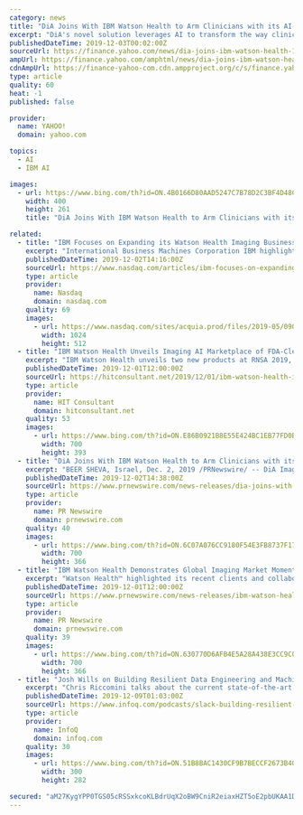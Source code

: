 ```yaml
---
category: news
title: "DiA Joins With IBM Watson Health to Arm Clinicians with its AI-powered Cardiac Ultrasound Software"
excerpt: "DiA's novel solution leverages AI to transform the way clinicians capture and analyze ultrasound images. By adding DiA to its AI Marketplace, IBM Watson Health will offer clinicians access to objective and accurate ultrasound analysis BEER SHEVA, Israel, Dec. 2, 2019 /PRNewswire/ -- DiA Imaging Analysis Ltd. (https://www.dia-analysis.com/),an ..."
publishedDateTime: 2019-12-03T00:02:00Z
sourceUrl: https://finance.yahoo.com/news/dia-joins-ibm-watson-health-153800938.html
ampUrl: https://finance.yahoo.com/amphtml/news/dia-joins-ibm-watson-health-153800938.html
cdnAmpUrl: https://finance-yahoo-com.cdn.ampproject.org/c/s/finance.yahoo.com/amphtml/news/dia-joins-ibm-watson-health-153800938.html
type: article
quality: 60
heat: -1
published: false

provider:
  name: YAHOO!
  domain: yahoo.com

topics:
  - AI
  - IBM AI

images:
  - url: https://www.bing.com/th?id=ON.4B0166D80AAD5247C7B78D2C3BF4D48C
    width: 400
    height: 261
    title: "DiA Joins With IBM Watson Health to Arm Clinicians with its AI-powered Cardiac Ultrasound Software"

related:
  - title: "IBM Focuses on Expanding its Watson Health Imaging Business"
    excerpt: "International Business Machines Corporation IBM highlighted some of its clients and collaborations for its IBM Watson Health Imaging artificial intelligence (AI) platform. The IBM Watson Health unit is one of the leading platforms engaged in developing AI and data-driven technologies for augmenting healthcare services. The solutions are aimed ..."
    publishedDateTime: 2019-12-02T14:16:00Z
    sourceUrl: https://www.nasdaq.com/articles/ibm-focuses-on-expanding-its-watson-health-imaging-business-2019-12-02
    type: article
    provider:
      name: Nasdaq
      domain: nasdaq.com
    quality: 69
    images:
      - url: https://www.nasdaq.com/sites/acquia.prod/files/2019-05/0902-Q19%20Total%20Markets%20photos%20and%20gif_CC8.jpg
        width: 1024
        height: 512
  - title: "IBM Watson Health Unveils Imaging AI Marketplace of FDA-Cleared Solutions"
    excerpt: "IBM Watson Health unveils two new products at RNSA 2019, Clinical Review 3.0 and The Imaging AI Marketplace. – Clinical Review 3.0, a tool recently launched in the UK that analyzes medical imaging studies and their associated reports to identify potentially missed findings, facilitating higher quality and more comprehensive care for the patient."
    publishedDateTime: 2019-12-01T12:00:00Z
    sourceUrl: https://hitconsultant.net/2019/12/01/ibm-watson-health-imaging-solutions-rnsa/
    type: article
    provider:
      name: HIT Consultant
      domain: hitconsultant.net
    quality: 53
    images:
      - url: https://www.bing.com/th?id=ON.E86B0921B8E55E424BC1EB77FD0B3205
        width: 700
        height: 393
  - title: "DiA Joins With IBM Watson Health to Arm Clinicians with its AI-powered Cardiac Ultrasound Software"
    excerpt: "BEER SHEVA, Israel, Dec. 2, 2019 /PRNewswire/ -- DiA Imaging Analysis Ltd. (https://www.dia-analysis.com/),an AI-powered ultrasound imaging analysis provider, announces a collaboration with IBM Watson Health (https://www.ibm.com/watson-health/imaging), a leading provider of innovative AI, enterprise imaging, and interoperability solutions used ..."
    publishedDateTime: 2019-12-02T14:38:00Z
    sourceUrl: https://www.prnewswire.com/news-releases/dia-joins-with-ibm-watson-health-to-arm-clinicians-with-its-ai-powered-cardiac-ultrasound-software-300967437.html
    type: article
    provider:
      name: PR Newswire
      domain: prnewswire.com
    quality: 40
    images:
      - url: https://www.bing.com/th?id=ON.6C07A076CC9180F54E3FB8737F17EAE2
        width: 700
        height: 366
  - title: "IBM Watson Health Demonstrates Global Imaging Market Momentum"
    excerpt: "Watson Health™ highlighted its recent clients and collaborations for its IBM Watson Health Imaging artificial intelligence (AI) platform, a leading provider of innovative artificial intelligence, enterprise imaging and interoperability solutions available through multiple products and services trusted by medical professionals worldwide."
    publishedDateTime: 2019-12-01T12:00:00Z
    sourceUrl: https://www.prnewswire.com/news-releases/ibm-watson-health-demonstrates-global-imaging-market-momentum-300966932.html
    type: article
    provider:
      name: PR Newswire
      domain: prnewswire.com
    quality: 39
    images:
      - url: https://www.bing.com/th?id=ON.630770D6AFB4E5A28A438E3CC9C05A1B
        width: 700
        height: 366
  - title: "Josh Wills on Building Resilient Data Engineering and Machine Learning Products at Slack"
    excerpt: "Chris Riccomini talks about the current state-of-the-art in data pipelines and data warehousing, and shares some of the solutions to current problems dealing with data streaming and warehousing."
    publishedDateTime: 2019-12-09T01:03:00Z
    sourceUrl: https://www.infoq.com/podcasts/slack-building-resilient-data-engineering/
    type: article
    provider:
      name: InfoQ
      domain: infoq.com
    quality: 30
    images:
      - url: https://www.bing.com/th?id=ON.51B8BAC1430CF9B7BECCF2673B409450
        width: 300
        height: 282

secured: "aM27KygYPP0TGS05cRSSxkcoKLBdrUqX2oBW9CniR2eiaxHZT5oE2pbUKAA1DouJXkLOIQNJBua/EcpYlSUlMgCJ3HuDxHjHx4Pfhthf8PnoyMc0h1jZuVD42u6GBaNwekvGLQ44CsfHdJLvwpcv28lxSVQVRB3IavN0mTa7LjG47LTz3rTvH8A4KNd5BVeSjN1AK32yZ5g3LxLWDPEotNp2Kfmq7/kSr0CUDo84jRz3XjgRGiUw49y7Qv9H5oPEdy/p6CkOVN8xaZksPX1Jtg==;vWdduxOPdN+1JU23E43tXA=="
---
```


